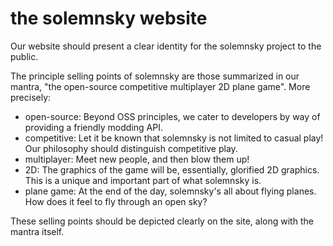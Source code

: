 # the solemnsky website

Our website should present a clear identity for the solemnsky project to the public.

The principle selling points of solemnsky are those summarized in our mantra, "the open-source competitive multiplayer 2D plane game". More precisely:

 * open-source: Beyond OSS principles, we cater to developers by way of providing a friendly modding API.
 * competitive: Let it be known that solemnsky is not limited to casual play! Our philosophy should distinguish competitive play.
 * multiplayer: Meet new people, and then blow them up!
 * 2D: The graphics of the game will be, essentially, glorified 2D graphics. This is a unique and important part of what solemnsky is.
 * plane game: At the end of the day, solemnsky's all about flying planes. How does it feel to fly through an open sky?

These selling points should be depicted clearly on the site, along with the mantra itself.

